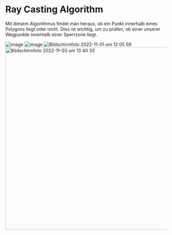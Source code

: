 # Ray Casting Algorithm
Mit diesem Algorithmus findet man heraus, ob ein Punkt innerhalb eines Polygons liegt oder nicht. Dies ist wichtig, um zu prüfen, ob einer unserer Wegpunkte innerhalb  einer Sperrzone liegt.

![image](https://user-images.githubusercontent.com/46423967/199115200-7014a84d-fad0-4814-baf5-2c0d9e7c09ee.png)
![image](https://user-images.githubusercontent.com/46423967/199115253-47f9505d-315e-4fa5-a170-dc998435e0b3.png)
![Bildschirm­foto 2022-11-01 um 12 05 59](https://user-images.githubusercontent.com/46423967/199219720-ab40deaf-cf29-4109-a427-c0c3042e3e96.png)
<img width="570" alt="Bildschirm­foto 2022-11-03 um 13 40 33" src="https://user-images.githubusercontent.com/46423967/199722787-2b521cbd-aa95-448a-ab4e-cbb695e4ddce.png">
